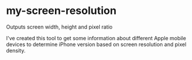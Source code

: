 # my-screen-resolution
Outputs screen width, height and pixel ratio

I've created this tool to get some information about different Apple mobile devices to determine iPhone version based on screen resolution and pixel density.
